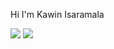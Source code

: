 Hi I'm Kawin Isaramala

<div>
  <img src="https://img.shields.io/badge/Instagram-Pink?logo=instagram&logocolor=white">
  <img src="https://img.shields.io/badge/Facebook-Blue?logo=facebook&logocolor=white">
</div>
